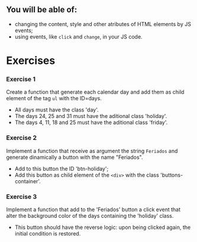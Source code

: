 ## You will be able of:

- changing the content, style and other atributes of HTML elements by JS events;
- using events, like `click` and `change`, in your JS code.

# Exercises

### Exercise 1

Create a function that generate each calendar day and add them as child element of the tag `ul` with the ID=days.

- All days must have the class 'day'.
- The days 24, 25 and 31 must have the aditional class 'holiday'.
- The days 4, 11, 18 and 25 must have the aditional class 'friday'.

### Exercise 2

Implement a function that receive as argument the string `Feriados` and generate dinamically a
button with the name "Feriados".

- Add to this button the ID 'btn-holiday';
- Add this button as child element of the `<div>` with the class 'buttons-container'.

### Exercise 3

Implement a function that add to the 'Feriados' button a click event that alter the
background color of the days containing the 'holiday' class.

- This button should have the reverse logic: upon being clicked again, the initial
  condition is restored.
